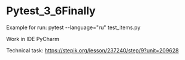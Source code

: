 # Pytest_3_6Finally

Example for run: 
pytest --language="ru" test_items.py

Work in IDE PyCharm

Technical task: https://stepik.org/lesson/237240/step/9?unit=209628
